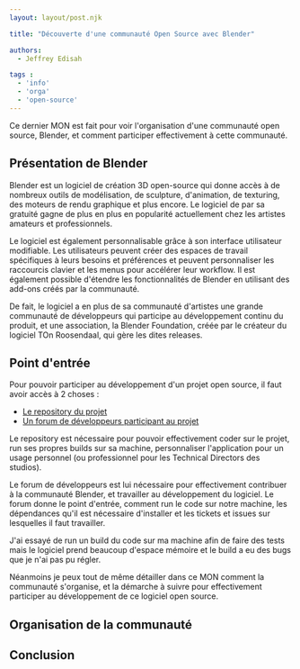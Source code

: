 ```yaml
---
layout: layout/post.njk

title: "Découverte d'une communauté Open Source avec Blender"

authors:
  - Jeffrey Edisah

tags :
  - 'info'
  - 'orga'
  - 'open-source'
---
```


<!-- début résumé -->

Ce dernier MON est fait pour voir l'organisation d'une communauté open source, Blender, et comment participer effectivement à cette communauté.

<!-- fin résumé -->

## Présentation de Blender 

Blender est un logiciel de création 3D open-source qui donne accès à de nombreux outils de modélisation, de sculpture, d'animation, de texturing, des moteurs de rendu graphique et plus encore. Le logiciel de par sa gratuité gagne de plus en plus en popularité actuellement chez les artistes amateurs et professionnels.

Le logiciel est également personnalisable grâce à son interface utilisateur modifiable. Les utilisateurs peuvent créer des espaces de travail spécifiques à leurs besoins et préférences et peuvent personnaliser les raccourcis clavier et les menus pour accélérer leur workflow. Il est également possible d'étendre les fonctionnalités de Blender en utilisant des add-ons créés par la communauté.

De fait, le logiciel a en plus de sa communauté d'artistes une grande communauté de développeurs qui participe au développement continu du produit, et une association, la Blender Foundation, créée par le créateur du logiciel TOn Roosendaal, qui gère les dites releases.

## Point d'entrée

Pour pouvoir participer au développement d'un projet open source, il faut avoir accès à 2 choses :

- [Le repository du projet](https://github.com/blender/blender)
- [Un forum de développeurs participant au projet](https://developer.blender.org/)
  
Le repository est nécessaire pour pouvoir effectivement coder sur le projet, run ses propres builds sur sa machine, personnaliser l'application pour un usage personnel (ou professionnel pour les Technical Directors des studios).

Le forum de développeurs est lui nécessaire pour effectivement contribuer à la communauté Blender, et travailler au développement du logiciel. Le forum donne le point d'entrée, comment run le code sur notre machine, les dépendances qu'il est nécessaire d'installer et les tickets et issues sur lesquelles il faut travailler.

J'ai essayé de run un build du code sur ma machine afin de faire des tests mais le logiciel prend beaucoup d'espace mémoire et le build a eu des bugs que je n'ai pas pu régler.

Néanmoins je peux tout de même détailler dans ce MON comment la communauté s'organise, et la démarche à suivre pour effectivement participer au développement de ce logiciel open source.

## Organisation de la communauté


## Conclusion